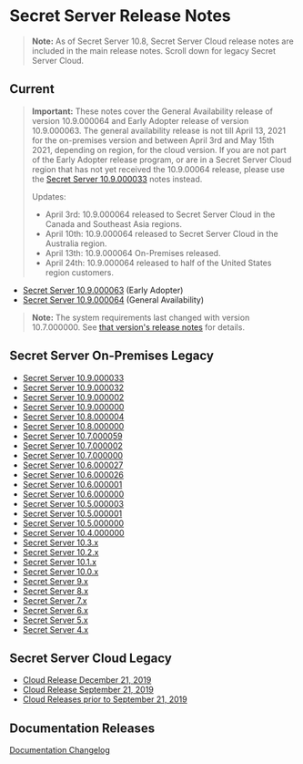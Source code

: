 [title]: # (Secret Server Release Notes)
[tags]: # (Release Notes)
[priority]: # (2000)

# Secret Server Release Notes

> **Note:** As of Secret Server 10.8, Secret Server Cloud release notes are included in the main release notes. Scroll down for legacy Secret Server Cloud.

## Current

>**Important:** These notes cover the General Availability release of version 10.9.000064 and Early Adopter release of version 10.9.000063. The general  availability release is not till April 13, 2021 for the on-premises version and between April 3rd and May 15th 2021, depending on region, for the cloud version. If you are not part of the Early Adopter release program, or are in a Secret Server Cloud region that has not yet received the 10.9.00064 release, please use the [Secret Server 10.9.000033](ss-rn-10-9-000033.md) notes instead.
>
> Updates:
>- April 3rd: 10.9.000064 released to Secret Server Cloud in the Canada and Southeast Asia regions.
>- April 10th: 10.9.000064 released to Secret Server Cloud in the Australia region.
>- April 13th: 10.9.000064 On-Premises released.
>- April 24th: 10.9.000064 released to half of the United States region customers.

- [Secret Server 10.9.000063](ss-rn-10-9-000063.md) (Early Adopter)
- [Secret Server 10.9.000064](ss-rn-10-9-000064.md) (General Availability)

>**Note:** The system requirements last changed with version 10.7.000000. See [that version's release notes](./ss-rn-10-7-000000.md) for details.

## Secret Server On-Premises Legacy

- [Secret Server 10.9.000033](ss-rn-10-9-000033.md)
- [Secret Server 10.9.000032](ss-rn-10-9-000005.md)
- [Secret Server 10.9.000002](ss-rn-10-9-000002.md)
- [Secret Server 10.9.000000](ss-rn-10-9-000000.md)
- [Secret Server 10.8.000004](ss-rn-10-8-000004.md)
- [Secret Server 10.8.000000](ss-rn-10-8-000000.md)
- [Secret Server 10.7.000059](ss-rn-10-7-000059.md)
- [Secret Server 10.7.000002](ss-rn-10-7-000002.md)
- [Secret Server 10.7.000000](ss-rn-10-7-000000.md)
- [Secret Server 10.6.000027](ss-rn-10-6-000027.md)
- [Secret Server 10.6.000026](ss-rn-10-6-000026.md)
- [Secret Server 10.6.000001](ss-rn-10-6-000001.md)
- [Secret Server 10.6.000000](ss-rn-10-6-000000.md)
- [Secret Server 10.5.000003](ss-rn-10-5-000003.md)
- [Secret Server 10.5.000001](ss-rn-10-5-000001.md)
- [Secret Server 10.5.000000](ss-rn-10-5-000000.md)
- [Secret Server 10.4.000000](ss-rn-10-4-000000.md)
- [Secret Server 10.3.x](ss-rn-10-3-x.md)
- [Secret Server 10.2.x](ss-rn-10-2-x.md)
- [Secret Server 10.1.x](ss-rn-10-1-x.md)
- [Secret Server 10.0.x](ss-rn-10-0-x.md)
- [Secret Server 9.x](ss-rn-9-x.md)
- [Secret Server 8.x](ss-rn-8-x.md)
- [Secret Server 7.x](ss-rn-7-x.md)
- [Secret Server 6.x](ss-rn-6-x.md)
- [Secret Server 5.x](ss-rn-5-x.md)
- [Secret Server 4.x](ss-rn-4-x.md)

## Secret Server Cloud Legacy

- [Cloud Release December 21, 2019](ssc-rn-2019-12-21.md)
- [Cloud Release September 21, 2019](ssc-rn-2019-09-21.md)
- [Cloud Releases prior to September 21, 2019](ssc-rn-legacy.md)

## Documentation Releases

[Documentation Changelog](./changelog.md)